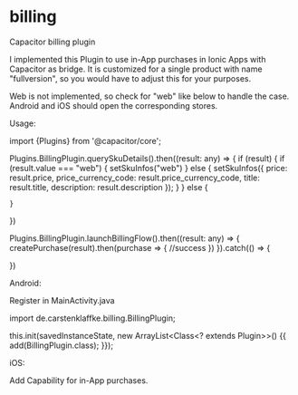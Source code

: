 # billing
Capacitor billing plugin

I implemented this Plugin to use in-App purchases in Ionic Apps with Capacitor as bridge. It is customized for a single product with name "fullversion", so you would have to adjust this for your purposes.

Web is not implemented, so check for "web" like below to handle the case. Android and iOS should open the corresponding stores.

Usage:

import {Plugins} from '@capacitor/core';

Plugins.BillingPlugin.querySkuDetails().then((result: any) => {
    if (result) {
        if (result.value === "web") {
            setSkuInfos("web")
        } else {
            setSkuInfos({
                price: result.price,
                price_currency_code: result.price_currency_code,
                title: result.title,
                description: result.description
            });
        }
    } else {
        
    }
})

 Plugins.BillingPlugin.launchBillingFlow().then((result: any) => {
     createPurchase(result).then(purchase => {
         //success
     })
 }).catch(() => {
     
 })

Android:

Register in MainActivity.java

import de.carstenklaffke.billing.BillingPlugin;

this.init(savedInstanceState, new ArrayList<Class<? extends Plugin>>() {{
    add(BillingPlugin.class);
}});

iOS:

Add Capability for in-App purchases.
